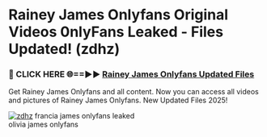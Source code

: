 # Rainey James Onlyfans Original Videos 0nlyFans Leaked - Files Updated! (zdhz)

<h3>🔴 CLICK HERE 🌐==►► <a href="https://tinyurl.com/3hn5wdd3" rel="nofollow">Rainey James Onlyfans Updated Files</a></h3>

Get Rainey James Onlyfans and all content. Now you can access all videos and pictures of Rainey James Onlyfans. New Updated Files 2025!

[![zdhz](https://i.imgur.com/4HnBqBT.gif)](https://tinyurl.com/3hn5wdd3)
francia james onlyfans leaked<br>
olivia james onlyfans
